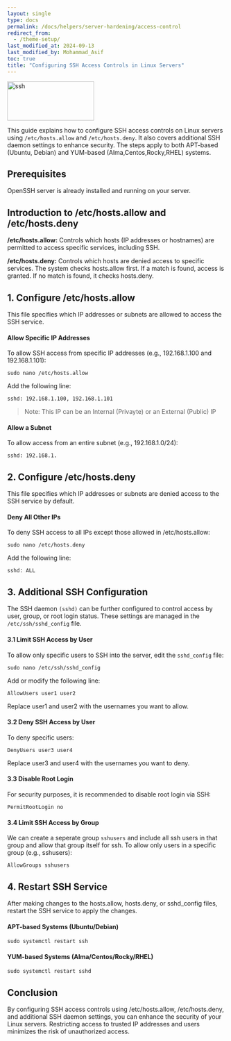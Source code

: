 ```yaml
---
layout: single
type: docs
permalink: /docs/helpers/server-hardening/access-control
redirect_from:
  - /theme-setup/
last_modified_at: 2024-09-13
last_modified_by: Mohammad_Asif
toc: true
title: "Configuring SSH Access Controls in Linux Servers"
---
```


<img alt="ssh" src="https://www.redeszone.net/app/uploads-redeszone.net/2020/04/clave-ssh-windows.jpg?x=480&y=375&quality=40" width="200" height="90" />

This guide explains how to configure SSH access controls on Linux servers using `/etc/hosts.allow` and `/etc/hosts.deny`. It also covers additional SSH daemon settings to enhance security. The steps apply to both APT-based (Ubuntu, Debian) and YUM-based (Alma,Centos,Rocky,RHEL) systems.

## Prerequisites

OpenSSH server is already installed and running on your server.

## Introduction to /etc/hosts.allow and /etc/hosts.deny

**/etc/hosts.allow:** Controls which hosts (IP addresses or hostnames) are permitted to access specific services, including SSH.

**/etc/hosts.deny:** Controls which hosts are denied access to specific services.
The system checks hosts.allow first. If a match is found, access is granted. If no match is found, it checks hosts.deny.

## 1. Configure /etc/hosts.allow

This file specifies which IP addresses or subnets are allowed to access the SSH service.

#### Allow Specific IP Addresses

To allow SSH access from specific IP addresses (e.g., 192.168.1.100 and 192.168.1.101):
```
sudo nano /etc/hosts.allow
```

Add the following line:
```
sshd: 192.168.1.100, 192.168.1.101
```
> Note: This IP can be an Internal (Privayte) or an External (Public) IP

#### Allow a Subnet

To allow access from an entire subnet (e.g., 192.168.1.0/24):
```
sshd: 192.168.1.
```

## 2. Configure /etc/hosts.deny

This file specifies which IP addresses or subnets are denied access to the SSH service by default.

#### Deny All Other IPs

To deny SSH access to all IPs except those allowed in /etc/hosts.allow:
```
sudo nano /etc/hosts.deny
```

Add the following line:
```
sshd: ALL
```

## 3. Additional SSH Configuration

The SSH daemon `(sshd)` can be further configured to control access by user, group, or root login status. These settings are managed in the `/etc/ssh/sshd_config` file.

#### 3.1 Limit SSH Access by User

To allow only specific users to SSH into the server, edit the `sshd_config` file:
```
sudo nano /etc/ssh/sshd_config
```

Add or modify the following line:
```
AllowUsers user1 user2
```

Replace user1 and user2 with the usernames you want to allow.

#### 3.2 Deny SSH Access by User
To deny specific users:
```
DenyUsers user3 user4
```

Replace user3 and user4 with the usernames you want to deny.

#### 3.3 Disable Root Login
For security purposes, it is recommended to disable root login via SSH:
```
PermitRootLogin no
```

#### 3.4 Limit SSH Access by Group

We can create a seperate group `sshusers` and include all ssh users in that group and allow that group itself for ssh.
To allow only users in a specific group (e.g., sshusers):
```
AllowGroups sshusers
```

## 4. Restart SSH Service

After making changes to the hosts.allow, hosts.deny, or sshd_config files, restart the SSH service to apply the changes.

#### APT-based Systems (Ubuntu/Debian)
```
sudo systemctl restart ssh
```

#### YUM-based Systems (Alma/Centos/Rocky/RHEL)
```
sudo systemctl restart sshd
```

## Conclusion

By configuring SSH access controls using /etc/hosts.allow, /etc/hosts.deny, and additional SSH daemon settings, you can enhance the security of your Linux servers. Restricting access to trusted IP addresses and users minimizes the risk of unauthorized access.





